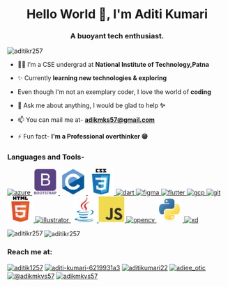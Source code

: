 <h1 align="center">Hello World 👋, I'm Aditi Kumari</h1>
<h3 align="center">A buoyant tech enthusiast.</h3>

<p align="left"> <img src="https://komarev.com/ghpvc/?username=aditikr257&label=Profile%20views&color=0e75b6&style=flat" alt="aditikr257" /> </p>

- 👩‍🎓 I’m a CSE undergrad at **National Institute of Technology,Patna**

- ✨ Currently **learning new technologies & exploring**

- Even though I'm not an exemplary coder, I love the world of **coding**

- 💬 Ask me about anything, I would be glad to help **✨**

- 📫 You can mail me at- **adikmks57@gmail.com**

- ⚡ Fun fact- **I'm a Professional overthinker 😁**


<h3 align="left">Languages and Tools- </h3>
<p align="left"> <a href="https://azure.microsoft.com/en-in/" target="_blank"> <img src="https://www.vectorlogo.zone/logos/microsoft_azure/microsoft_azure-icon.svg" alt="azure" width="60" height="60"/> </a> <a href="https://getbootstrap.com" target="_blank"> <img src="https://raw.githubusercontent.com/devicons/devicon/master/icons/bootstrap/bootstrap-plain-wordmark.svg" alt="bootstrap" width="60" height="60"/> </a> <a href="https://www.cprogramming.com/" target="_blank"> <img src="https://raw.githubusercontent.com/devicons/devicon/master/icons/c/c-original.svg" alt="c" width="60" height="60"/> </a> <a href="https://www.w3schools.com/css/" target="_blank"> <img src="https://raw.githubusercontent.com/devicons/devicon/master/icons/css3/css3-original-wordmark.svg" alt="css3" width="60" height="60"/> </a> <a href="https://dart.dev" target="_blank"> <img src="https://www.vectorlogo.zone/logos/dartlang/dartlang-icon.svg" alt="dart" width="60" height="60"/> </a> <a href="https://www.figma.com/" target="_blank"> <img src="https://www.vectorlogo.zone/logos/figma/figma-icon.svg" alt="figma" width="60" height="60"/> </a> <a href="https://flutter.dev" target="_blank"> <img src="https://www.vectorlogo.zone/logos/flutterio/flutterio-icon.svg" alt="flutter" width="60" height="60"/> </a> <a href="https://cloud.google.com" target="_blank"> <img src="https://www.vectorlogo.zone/logos/google_cloud/google_cloud-icon.svg" alt="gcp" width="60" height="60"/> </a> <a href="https://git-scm.com/" target="_blank"> <img src="https://www.vectorlogo.zone/logos/git-scm/git-scm-icon.svg" alt="git" width="60" height="60"/> </a> <a href="https://www.w3.org/html/" target="_blank"> <img src="https://raw.githubusercontent.com/devicons/devicon/master/icons/html5/html5-original-wordmark.svg" alt="html5" width="60" height="60"/> </a> <a href="https://www.adobe.com/in/products/illustrator.html" target="_blank"> <img src="https://www.vectorlogo.zone/logos/adobe_illustrator/adobe_illustrator-icon.svg" alt="illustrator" width="60" height="60"/> </a> <a href="https://www.java.com" target="_blank"> <img src="https://raw.githubusercontent.com/devicons/devicon/master/icons/java/java-original.svg" alt="java" width="60" height="60"/> </a> <a href="https://developer.mozilla.org/en-US/docs/Web/JavaScript" target="_blank"> <img src="https://raw.githubusercontent.com/devicons/devicon/master/icons/javascript/javascript-original.svg" alt="javascript" width="60" height="60"/> </a> <a href="https://opencv.org/" target="_blank"> <img src="https://www.vectorlogo.zone/logos/opencv/opencv-icon.svg" alt="opencv" width="60" height="60"/> </a> <a href="https://www.python.org" target="_blank"> <img src="https://raw.githubusercontent.com/devicons/devicon/master/icons/python/python-original.svg" alt="python" width="60" height="60"/> </a> <a href="https://www.adobe.com/products/xd.html" target="_blank"> <img src="https://cdn.worldvectorlogo.com/logos/adobe-xd.svg" alt="xd" width="60" height="60"/> </a> </p>


<p><img align="left" src="https://github-readme-stats.vercel.app/api/top-langs?username=aditikr257&show_icons=true&locale=en&layout=compact" alt="aditikr257" /></p>

<p>&nbsp;<img align="center" src="https://github-readme-stats.vercel.app/api?username=aditikr257&show_icons=true&locale=en" alt="aditikr257" /></p>

<h3 align="left">Reach me at:</h3>
<p align="left">
<a href="https://twitter.com/aditik1257" target="blank"><img align="center" src="https://raw.githubusercontent.com/rahuldkjain/github-profile-readme-generator/master/src/images/icons/Social/twitter.svg" alt="aditik1257" height="40" width="60" /></a>
<a href="https://linkedin.com/in/aditi-kumari-6219931a3" target="blank"><img align="center" src="https://raw.githubusercontent.com/rahuldkjain/github-profile-readme-generator/master/src/images/icons/Social/linked-in-alt.svg" alt="aditi-kumari-6219931a3" height="30" width="40" /></a>
<a href="https://fb.com/aditikumari22" target="blank"><img align="center" src="https://raw.githubusercontent.com/rahuldkjain/github-profile-readme-generator/master/src/images/icons/Social/facebook.svg" alt="aditikumari22" height="40" width="60" /></a>
<a href="https://instagram.com/adiee_otic" target="blank"><img align="center" src="https://raw.githubusercontent.com/rahuldkjain/github-profile-readme-generator/master/src/images/icons/Social/instagram.svg" alt="adiee_otic" height="40" width="60" /></a>
<a href="https://medium.com/@adikmkvs57" target="blank"><img align="center" src="https://raw.githubusercontent.com/rahuldkjain/github-profile-readme-generator/master/src/images/icons/Social/medium.svg" alt="@adikmkvs57" height="40" width="60" /></a>
<a href="https://www.leetcode.com/adikmkvs57" target="blank"><img align="center" src="https://raw.githubusercontent.com/rahuldkjain/github-profile-readme-generator/master/src/images/icons/Social/leet-code.svg" alt="adikmkvs57" height="40" width="60" /></a>
</p>

